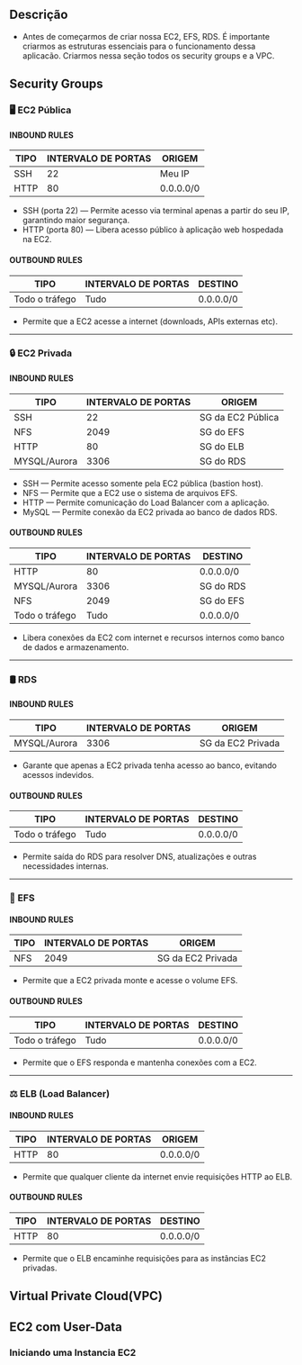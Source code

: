 ## Descrição
- Antes de começarmos de criar nossa EC2, EFS, RDS. É importante criarmos as estruturas essenciais para o funcionamento dessa aplicacão. Criarmos nessa seção todos os security groups e a VPC.

## Security Groups

### 🖥️ EC2 Pública

#### INBOUND RULES

| TIPO | INTERVALO DE PORTAS | ORIGEM     |
|------|----------------------|------------|
| SSH  | 22                   | Meu IP     |
| HTTP | 80                   | 0.0.0.0/0  |

- SSH (porta 22) — Permite acesso via terminal apenas a partir do seu IP, garantindo maior segurança.  
- HTTP (porta 80) — Libera acesso público à aplicação web hospedada na EC2.

#### OUTBOUND RULES

| TIPO           | INTERVALO DE PORTAS | DESTINO     |
|----------------|----------------------|-------------|
| Todo o tráfego | Tudo                 | 0.0.0.0/0   |

- Permite que a EC2 acesse a internet (downloads, APIs externas etc).

---

### 🔒 EC2 Privada

#### INBOUND RULES

| TIPO           | INTERVALO DE PORTAS | ORIGEM                      |
|----------------|----------------------|-----------------------------|
| SSH            | 22                   | SG da EC2 Pública           |
| NFS            | 2049                 | SG do EFS                   |
| HTTP           | 80                   | SG do ELB                   |
| MYSQL/Aurora   | 3306                 | SG do RDS                   |

- SSH — Permite acesso somente pela EC2 pública (bastion host).  
- NFS — Permite que a EC2 use o sistema de arquivos EFS.  
- HTTP — Permite comunicação do Load Balancer com a aplicação.  
- MySQL — Permite conexão da EC2 privada ao banco de dados RDS.

#### OUTBOUND RULES

| TIPO           | INTERVALO DE PORTAS | DESTINO       |
|----------------|----------------------|----------------|
| HTTP           | 80                   | 0.0.0.0/0       |
| MYSQL/Aurora   | 3306                 | SG do RDS       |
| NFS            | 2049                 | SG do EFS       |
| Todo o tráfego | Tudo                 | 0.0.0.0/0       |

- Libera conexões da EC2 com internet e recursos internos como banco de dados e armazenamento.

---

### 🛢️ RDS

#### INBOUND RULES

| TIPO         | INTERVALO DE PORTAS | ORIGEM            |
|--------------|----------------------|-------------------|
| MYSQL/Aurora | 3306                 | SG da EC2 Privada |

- Garante que apenas a EC2 privada tenha acesso ao banco, evitando acessos indevidos.

#### OUTBOUND RULES

| TIPO           | INTERVALO DE PORTAS | DESTINO     |
|----------------|----------------------|-------------|
| Todo o tráfego | Tudo                 | 0.0.0.0/0   |

- Permite saída do RDS para resolver DNS, atualizações e outras necessidades internas.

---

### 📁 EFS

#### INBOUND RULES

| TIPO | INTERVALO DE PORTAS | ORIGEM            |
|------|----------------------|-------------------|
| NFS  | 2049                 | SG da EC2 Privada |

- Permite que a EC2 privada monte e acesse o volume EFS.

#### OUTBOUND RULES

| TIPO           | INTERVALO DE PORTAS | DESTINO     |
|----------------|----------------------|-------------|
| Todo o tráfego | Tudo                 | 0.0.0.0/0   |

- Permite que o EFS responda e mantenha conexões com a EC2.

---

### ⚖️ ELB (Load Balancer)

#### INBOUND RULES

| TIPO | INTERVALO DE PORTAS | ORIGEM     |
|------|----------------------|------------|
| HTTP | 80                   | 0.0.0.0/0  |

- Permite que qualquer cliente da internet envie requisições HTTP ao ELB.

#### OUTBOUND RULES

| TIPO | INTERVALO DE PORTAS | DESTINO    |
|------|----------------------|------------|
| HTTP | 80                   | 0.0.0.0/0  |

- Permite que o ELB encaminhe requisições para as instâncias EC2 privadas.


## Virtual Private Cloud(VPC)



## EC2 com User-Data

### Iniciando uma Instancia EC2

### 